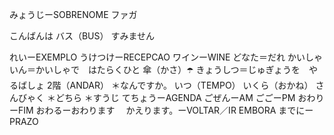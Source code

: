 みょうじーSOBRENOME
ファガ
  
こんばんは
バス（BUS）
すみません

れいーEXEMPLO
うけつけーRECEPCAO
ワインーWINE
どなた＝だれ
かいしゃいん＝かいしゃで　はたらくひと
傘（かさ）☂️
きょうしつ＝じゅぎょうを　やるばしょ
2階（ANDAR）
＊なんですか。
いつ（TEMPO）
いくら（おかね）
さんびゃく
＊どちら
＊すうじ
てちょうーAGENDA
ごぜんーAM
ごごーPM
おわりーFIM
おわるーおわります　
かえります。ーVOLTAR／IR EMBORA
までにーPRAZO